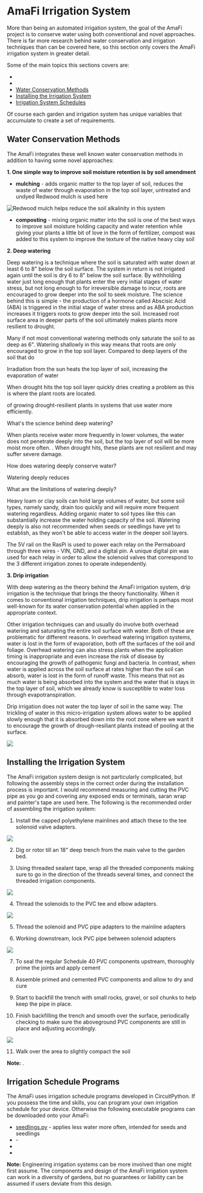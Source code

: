 # AmaFi Irrigation System

More than being an automated irrigation system, the goal of the AmaFi project is to conserve water using both conventional and novel approaches. There is far more research behind water conservation and irrigation techniques than can be covered here, so this section only covers the AmaFi irrigation system in greater detail.

Some of the main topics this sections covers are:

*
*
* [Water Conservation Methods]()
* [Installing the Irrigation System]()
* [Irrigation System Schedules]()

 Of course each garden and irrigation system has unique variables that accumulate to create a set of requirements.

## Water Conservation Methods

The AmaFi integrates these well known water conservation methods in addition to having some novel approaches:

**1. One simple way to improve soil moisture retention is by soil amendment**

  * **mulching** - adds organic matter to the top layer of soil, reduces the waste of water through evaporation in the top soil layer, untreated and undyed Redwood mulch is used here

  ![Redwood mulch helps reduce the soil alkalinity in this system]()

  * **composting** - mixing organic matter into the soil is one of the best ways to improve soil moisture holding capacity and water retention while giving your plants a little bit of love in the form of fertilizer, compost was added to this system to improve the texture of the native heavy clay soil

**2. Deep watering**

Deep watering is a technique where the soil is saturated with water down at least 6 to 8" below the soil surface. The system in return is not irrigated again until the soil is dry 6 to 8" below the soil surface. By withholding water just long enough that plants enter the very initial stages of water stress, but not long enough to for irreversible damage to incur, roots are encouraged to grow deeper into the soil to seek moisture. The science behind this is simple - the production of a hormone called Abscisic Acid (ABA) is triggered in the initial stage of water stress and as ABA production increases it triggers roots to grow deeper into the soil. Increased root surface area in deeper parts of the soil
ultimately makes plants more resilient to drought.

Many if not most conventional watering methods only saturate the soil to as deep as 6". Watering shallowly in this way means that roots are only encouraged to grow in the top soil layer. Compared to deep layers of the soil that do

Irradiation from the sun heats the top layer of soil, increasing the evaporation of water



When drought hits the top soil layer quickly dries creating a problem as this is where the plant roots are located.



of growing drought-resilient plants in systems that use water more efficiently.

What's the science behind deep watering?

  When plants receive water more frequently in lower volumes, the water does not penetrate deeply into the soil, but the top layer of soil will be more moist more often. . When drought hits, these plants are not resilient and may suffer severe damage.

 How does watering deeply conserve water?

 Watering deeply reduces

 What are the limitations of watering deeply?

 Heavy loam or clay soils can hold large volumes of water, but some soil types, namely sandy, drain too quickly and will require more frequent watering regardless. Adding organic mater to soil types like this can substantially increase the water holding capacity of the soil. Watering deeply is also not recommended when seeds or seedlings have yet to establish, as they won't be able to access water in the deeper soil layers.


 The 5V rail on the RasPi is used to power each relay on the Permaboard through three wires - VIN, GND, and a digital pin. A unique digital pin was used for each relay in order to allow the solenoid valves that correspond to the 3 different irrigation zones to operate independently.




**3. Drip irrigation**

With deep watering as the theory behind the AmaFi irrigation system, drip irrigation is the technique that brings the theory functionality. When it comes to conventional irrigation techniques, drip irrigation is perhaps most well-known for its water conservation potential when applied in the appropriate context.

Other irrigation techniques can and usually do involve both overhead watering and saturating the entire soil surface with water. Both of these are problematic for different reasons. In overhead watering irrigation systems, water is lost in the form of evaporation, both off the surfaces of the soil and foliage. Overhead watering can also stress plants when the application timing is inappropriate and even increase the risk of disease by encouraging the growth of pathogenic fungi and bacteria. In contrast, when water is applied across the soil surface at rates higher than the soil can absorb, water is lost in the form of runoff waste. This means that not as much water is being absorbed into the system and the water that is stays in the top layer of soil, which we already know is susceptible to water loss through evapotranspiration.

Drip irrigation does not water the top layer of soil in the same way. The trickling of water in this micro-irrigation system allows water to be applied slowly enough that it is absorbed down into the root zone where we want it to encourage the growth of drough-resiliant plants instead of pooling at the surface.



![](https://github.com/kamamautanu/AmaFi/blob/main/images/goodies.jpg)


## Installing the Irrigation System

The AmaFi irrigation system design is not particularly complicated, but following the assembly steps in the correct order during the installation process is important. I would recommend measuring and cutting the PVC pipe as you go and covering any exposed ends or terminals, saran wrap and painter's tape are used here. The following is the recommended order of assembling the irrigation system:

  1. Install the capped polyethylene mainlines and attach these to the tee solenoid valve adapters.

  ![](https://github.com/kamamautanu/AmaFi/blob/main/images/assemblingirrigation.jpg)

  2. Dig or rotor till an 18" deep trench from the main valve to the garden bed.

  3. Using threaded sealant tape, wrap all the threaded components making sure to go in the direction of the threads several times, and connect the threaded irrigation components.

  ![](https://github.com/kamamautanu/AmaFi/blob/main/images/solenoidsetup.jpg)

  4. Thread the solenoids to the PVC tee and elbow adapters.

  ![](https://github.com/kamamautanu/AmaFi/blob/main/images/solenoids_assembled.jpg)

  5. Thread the solenoid and PVC pipe adapters to the mainline adapters

  6. Working downstream, lock PVC pipe between solenoid adapters

  ![](https://github.com/kamamautanu/AmaFi/blob/main/images/assembledirrigation.jpg)

  7. To seal the regular Schedule 40 PVC components upstream, thoroughly prime the joints and apply cement

  8. Assemble primed and cemented PVC components and allow to dry and cure

  9. Start to backfill the trench with small rocks, gravel, or soil chunks to help keep the pipe in place.

  10. Finish backfilling the trench and smooth over the surface, periodically checking to make sure the aboveground PVC components are still in place and adjusting accordingly.

  ![](https://github.com/kamamautanu/AmaFi/blob/main/images/panoramairrigation.jpg)

  11. Walk over the area to slightly compact the soil

  **Note:** .


## Irrigation Schedule Programs

The AmaFi uses irrigation schedule programs developed in CircuitPython. If you possess the time and skills, you can program your own irrigation schedule for your device. Otherwise the following executable programs can be downloaded onto your AmaFi:

* [seedlings.py]() - applies less water more often, intended for seeds and seedlings
* []() -
*
*

**Note:** Engineering irrigation systems can be more involved than one might first assume. The components and design of the AmaFi irrigation system can work in a diversity of gardens, but no guarantees or liability can be assumed if users deviate from this design.
